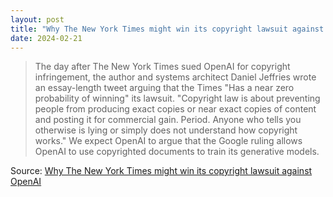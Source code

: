 ```yaml
---
layout: post
title: "Why The New York Times might win its copyright lawsuit against OpenAI"
date: 2024-02-21
---
```


> The day after The New York Times sued OpenAI for copyright infringement,
the author and systems architect Daniel Jeffries wrote an essay-length
tweet arguing that the Times "Has a near zero probability of winning" its
lawsuit. "Copyright law is about preventing people from producing exact
copies or near exact copies of content and posting it for commercial gain.
Period. Anyone who tells you otherwise is lying or simply does not
understand how copyright works." We expect OpenAI to argue that the Google
ruling allows OpenAI to use copyrighted documents to train its generative
models.

Source: [Why The New York Times might win its copyright lawsuit against
OpenAI](https://arstechnica.com/?p=2004168)

